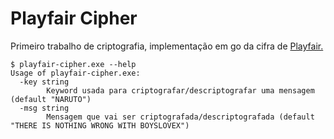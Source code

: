 # Playfair Cipher

Primeiro trabalho de criptografia, implementação em go da cifra de [Playfair.](https://en.wikipedia.org/wiki/Playfair_cipher)

```
$ playfair-cipher.exe --help
Usage of playfair-cipher.exe:
  -key string
        Keyword usada para criptografar/descriptografar uma mensagem (default "NARUTO")
  -msg string
        Mensagem que vai ser criptografada/descriptografada (default "THERE IS NOTHING WRONG WITH BOYSLOVEX")
```
